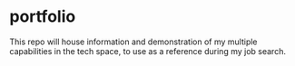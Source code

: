 # portfolio
This repo will house information and demonstration of my multiple capabilities in the tech space, to use as a reference during my job search.
